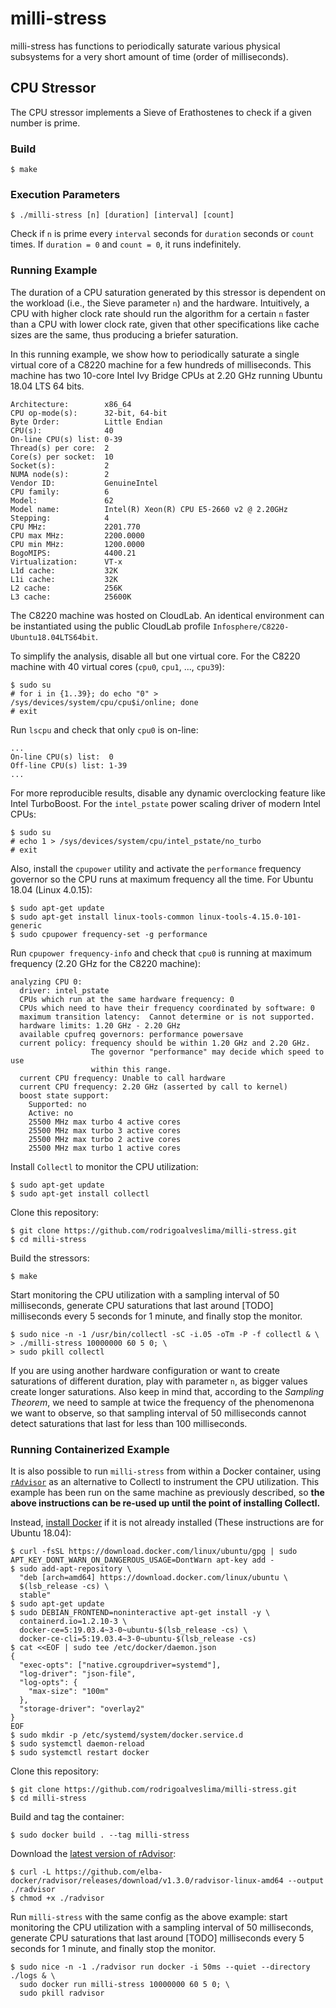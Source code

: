 # milli-stress
milli-stress has functions to periodically saturate various physical subsystems
for a very short amount of time (order of milliseconds).

## CPU Stressor
The CPU stressor implements a Sieve of Erathostenes to check if a given number
is prime.

### Build
```
$ make
```

### Execution Parameters
```
$ ./milli-stress [n] [duration] [interval] [count]
```

Check if `n` is prime every `interval` seconds for `duration` seconds or
`count` times. If `duration = 0` and `count = 0`, it runs indefinitely.

### Running Example
The duration of a CPU saturation generated by this stressor is dependent on the
workload (i.e., the Sieve parameter `n`) and the hardware. Intuitively, a CPU
with higher clock rate should run the algorithm for a certain `n` faster than a
CPU with lower clock rate, given that other specifications like cache sizes are
the same, thus producing a briefer saturation.

In this running example, we show how to periodically saturate a single virtual
core of a C8220 machine for a few hundreds of milliseconds. This machine has two
10-core Intel Ivy Bridge CPUs at 2.20 GHz running Ubuntu 18.04 LTS 64 bits.
```
Architecture:        x86_64
CPU op-mode(s):      32-bit, 64-bit
Byte Order:          Little Endian
CPU(s):              40
On-line CPU(s) list: 0-39
Thread(s) per core:  2
Core(s) per socket:  10
Socket(s):           2
NUMA node(s):        2
Vendor ID:           GenuineIntel
CPU family:          6
Model:               62
Model name:          Intel(R) Xeon(R) CPU E5-2660 v2 @ 2.20GHz
Stepping:            4
CPU MHz:             2201.770
CPU max MHz:         2200.0000
CPU min MHz:         1200.0000
BogoMIPS:            4400.21
Virtualization:      VT-x
L1d cache:           32K
L1i cache:           32K
L2 cache:            256K
L3 cache:            25600K
```

The C8220 machine was hosted on CloudLab. An identical environment can be
instantiated using the public CloudLab profile
`Infosphere/C8220-Ubuntu18.04LTS64bit`.

To simplify the analysis, disable all but one virtual core. For the C8220
machine with 40 virtual cores (`cpu0`, `cpu1`, ..., `cpu39`):
```
$ sudo su
# for i in {1..39}; do echo "0" > /sys/devices/system/cpu/cpu$i/online; done
# exit
```

Run `lscpu` and check that only `cpu0` is on-line:
```
...
On-line CPU(s) list:  0
Off-line CPU(s) list: 1-39
...
```

For more reproducible results, disable any dynamic overclocking feature like
Intel TurboBoost. For the `intel_pstate` power scaling driver of modern Intel
CPUs:
```
$ sudo su
# echo 1 > /sys/devices/system/cpu/intel_pstate/no_turbo
# exit
```

Also, install the `cpupower` utility and activate the `performance` frequency
governor so the CPU runs at maximum frequency all the time. For Ubuntu 18.04
(Linux 4.0.15):
```
$ sudo apt-get update
$ sudo apt-get install linux-tools-common linux-tools-4.15.0-101-generic
$ sudo cpupower frequency-set -g performance
```

Run `cpupower frequency-info` and check that `cpu0` is running at maximum
frequency (2.20 GHz for the C8220 machine):
```
analyzing CPU 0:
  driver: intel_pstate
  CPUs which run at the same hardware frequency: 0
  CPUs which need to have their frequency coordinated by software: 0
  maximum transition latency:  Cannot determine or is not supported.
  hardware limits: 1.20 GHz - 2.20 GHz
  available cpufreq governors: performance powersave
  current policy: frequency should be within 1.20 GHz and 2.20 GHz.
                  The governor "performance" may decide which speed to use
                  within this range.
  current CPU frequency: Unable to call hardware
  current CPU frequency: 2.20 GHz (asserted by call to kernel)
  boost state support:
    Supported: no
    Active: no
    25500 MHz max turbo 4 active cores
    25500 MHz max turbo 3 active cores
    25500 MHz max turbo 2 active cores
    25500 MHz max turbo 1 active cores
```

Install `Collectl` to monitor the CPU utilization:
```
$ sudo apt-get update
$ sudo apt-get install collectl
```

Clone this repository:
```
$ git clone https://github.com/rodrigoalveslima/milli-stress.git
$ cd milli-stress
```

Build the stressors:
```
$ make
```

Start monitoring the CPU utilization with a sampling interval of 50
milliseconds, generate CPU saturations that last around [TODO] milliseconds
every 5 seconds for 1 minute, and finally stop the monitor.
```
$ sudo nice -n -1 /usr/bin/collectl -sC -i.05 -oTm -P -f collectl & \
> ./milli-stress 10000000 60 5 0; \
> sudo pkill collectl
```

If you are using another hardware configuration or want to create saturations of
different duration, play with parameter `n`, as bigger values create longer
saturations. Also keep in mind that, according to the *Sampling Theorem*,
we need to sample at twice the frequency of the phenomenona we want to observe,
so that sampling interval of 50 milliseconds cannot detect saturations that last
for less than 100 milliseconds.

### Running Containerized Example
It is also possible to run `milli-stress` from within a Docker container,
using [`rAdvisor`](https://github.com/elba-docker/radvisor) as an alternative to Collectl
to instrument the CPU utilization.
This example has been run on the same machine as previously described,
so **the above instructions can be re-used up until the point of installing Collectl.**

Instead, [install Docker](https://docs.docker.com/engine/install/ubuntu/) if it is not already installed
(These instructions are for Ubuntu 18.04):
```
$ curl -fsSL https://download.docker.com/linux/ubuntu/gpg | sudo APT_KEY_DONT_WARN_ON_DANGEROUS_USAGE=DontWarn apt-key add -
$ sudo add-apt-repository \
  "deb [arch=amd64] https://download.docker.com/linux/ubuntu \
  $(lsb_release -cs) \
  stable"
$ sudo apt-get update
$ sudo DEBIAN_FRONTEND=noninteractive apt-get install -y \
  containerd.io=1.2.10-3 \
  docker-ce=5:19.03.4~3-0~ubuntu-$(lsb_release -cs) \
  docker-ce-cli=5:19.03.4~3-0~ubuntu-$(lsb_release -cs)
$ cat <<EOF | sudo tee /etc/docker/daemon.json
{
  "exec-opts": ["native.cgroupdriver=systemd"],
  "log-driver": "json-file",
  "log-opts": {
    "max-size": "100m"
  },
  "storage-driver": "overlay2"
}
EOF
$ sudo mkdir -p /etc/systemd/system/docker.service.d
$ sudo systemctl daemon-reload
$ sudo systemctl restart docker
```

Clone this repository:
```
$ git clone https://github.com/rodrigoalveslima/milli-stress.git
$ cd milli-stress
```

Build and tag the container:
```
$ sudo docker build . --tag milli-stress
```

Download the [latest version of rAdvisor](https://github.com/elba-docker/radvisor/releases/latest):
```
$ curl -L https://github.com/elba-docker/radvisor/releases/download/v1.3.0/radvisor-linux-amd64 --output ./radvisor
$ chmod +x ./radvisor
```

Run `milli-stress` with the same config as the above example:
start monitoring the CPU utilization with a sampling interval of 50
milliseconds, generate CPU saturations that last around [TODO] milliseconds
every 5 seconds for 1 minute, and finally stop the monitor.
```
$ sudo nice -n -1 ./radvisor run docker -i 50ms --quiet --directory ./logs & \
  sudo docker run milli-stress 10000000 60 5 0; \
  sudo pkill radvisor
```
